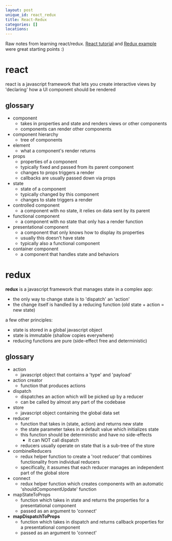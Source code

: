 ```yaml
---
layout: post
unique_id: react_redux
title: React-Redux
categories: []
locations: 
---
```


Raw notes from learning react/redux.  [React tutorial](https://facebook.github.io/react/tutorial/tutorial.html#getting-started) and [Redux example](http://redux.js.org/docs/basics/) were great starting points :)

# react

react is a javascript framework that lets you create interactive views by 'declaring' how a UI component should be rendered

## glossary

* component
  * takes in properties and state and renders views or other components
  * components can render other components
* component hierarchy
  * tree of components
* element
  * what a component's render returns
* props
  * properties of a component
  * typically fixed and passed from its parent component
  * changes to props triggers a render
  * callbacks are usually passed down via props
* state
  * state of a component
  * typically changed by this component
  * changes to state triggers a render
* controlled component
  * a component with no state, it relies on data sent by its parent
* functional component
  * a component with no state that only has a render function
* presentational component
  * a component that only knows how to display its properties
  * usually this doesn't have state
  * typically also a functional component
* container component
  * a component that handles state and behaviors

# redux

**redux** is a javascript framework that manages state in a complex app:
* the only way to change state is to 'dispatch' an 'action'
* the change itself is handled by a reducing function (old state + action = new state)

a few other principles:
* state is stored in a global javascript object
* state is immutable (shallow copies everywhere)
* reducing functions are pure (side-effect free and deterministic)

## glossary

* action
  * javascript object that contains a 'type' and 'payload'
* action creator
  * function that produces actions
* dispatch
  * dispatches an action which will be picked up by a reducer
  * can be called by almost any part of the codebase
* store
  * javascript object containing the global data set
* reducer
  * function that takes in (state, action) and returns new state
  * the state parameter takes in a default value which initializes state
  * this function should be deterministic and have no side-effects
    * it can NOT call dispatch
  * reducers usually operate on state that is a sub-tree of the store
* combineReducers
  * redux helper function to create a 'root reducer' that combines functionality from individual reducers
  * specifically, it assumes that each reducer manages an independent part of the global store
* connect
  * redux helper function which creates components with an automatic 'shouldComponentUpdate' function
* mapStateToProps
  * function which takes in state and returns the properties for a presentational component
  * passed as an argument to 'connect'
* **mapDispatchToProps**
  * function which takes in dispatch and returns callback properties for a presentational component
  * passed as an argument to 'connect'

